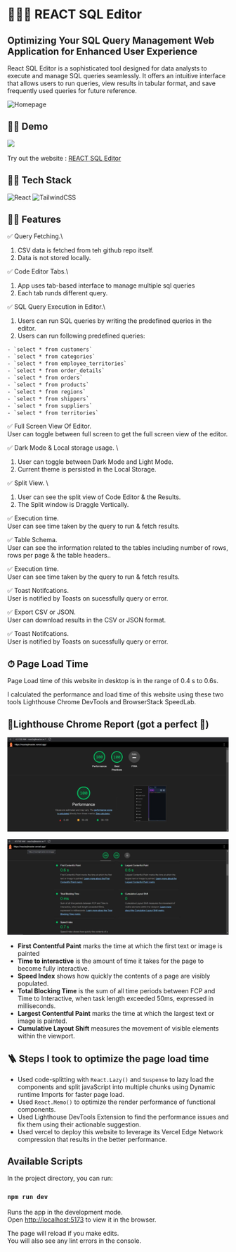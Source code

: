 # 🚀👨‍💻 REACT SQL Editor

## Optimizing Your SQL Query Management Web Application for Enhanced User Experience

React SQL Editor is a sophisticated tool designed for data analysts to execute and manage SQL queries seamlessly. It offers an intuitive interface that allows users to run queries, view results in tabular format, and save frequently used queries for future reference. 

![Homepage](src/assets/screenshots/screenshot-readme.png)

## 👨‍💻 Demo

<a href="https://github.com/rishipurwar1/coding-space" target="blank">
<img src="https://img.shields.io/website?url=https://www.codingspace.codes&logo=github&style=flat-square" />
</a>

Try out the website : [REACT SQL Editor](https://reactsqlmaster.vercel.app/)

## 👨‍🔧 Tech Stack

![React](https://img.shields.io/badge/react-%2320232a.svg?style=for-the-badge&logo=react&logoColor=%2361DAFB)
![TailwindCSS](https://img.shields.io/badge/tailwindcss-%2338B2AC.svg?style=for-the-badge&logo=tailwind-css&logoColor=white)

## 👨‍💻 Features

:white_check_mark: Query Fetching.\
  1. CSV data is fetched from teh github repo itself.
  2. Data is not stored locally.

:white_check_mark: Code Editor Tabs.\
  1. App uses tab-based interface to manage multiple sql queries
  2. Each tab runds different query.

:white_check_mark: SQL Query Execution in Editor.\
  1. Users can run SQL queries by writing the predefined queries in the editor.
  2. Users can run following predefined queries: 
     
    - `select * from customers`
    - `select * from categories`
    - `select * from employee_territories`
    - `select * from order_details`
    - `select * from orders`
    - `select * from products`
    - `select * from regions`
    - `select * from shippers`
    - `select * from suppliers`
    - `select * from territories`

:white_check_mark: Full Screen View Of Editor.\
   User can toggle between full screen to get the full screen view of the editor.

:white_check_mark: Dark Mode & Local storage usage. \
  1. User can toggle between Dark Mode and Light Mode.
  2. Current theme is persisted in the Local Storage.

:white_check_mark: Split View. \
  1. User can see the split view of Code Editor & the Results.
  2. The Split window is Draggle Vertically.

:white_check_mark: Execution time. \
  User can see time taken by the query to run  & fetch results.

:white_check_mark: Table Schema. \
  User can see the information related to the tables including number of rows, rows per page & the table headers..

:white_check_mark: Execution time. \
  User can see time taken by the query to run  & fetch results.

:white_check_mark: Toast Notifcations. \
  User is notified by Toasts on sucessfully query or error.

:white_check_mark: Export CSV or JSON. \
  User can download results in the CSV or JSON format.

:white_check_mark: Toast Notifcations. \
  User is notified by Toasts on sucessfully query or error.


## ⏱ Page Load Time

Page Load time of this website in desktop is in the range of 0.4 s to 0.6s.

I calculated the performance and load time of this website using these two tools Lighthouse Chrome DevTools and BrowserStack SpeedLab.

## 🚀Lighthouse Chrome Report (got a perfect 💯)

![lighthouse report](src/assets/screenshots/lighthousescore.jpg)

![Lighthouse Report](src/assets/screenshots/lighthousemetrics.jpg)


- **First Contentful Paint** marks the time at which the first text or image is painted
- **Time to interactive** is the amount of time it takes for the page to become fully interactive.
- **Speed Index** shows how quickly the contents of a page are visibly populated.
- **Total Blocking Time** is the sum of all time periods between FCP and Time to Interactive, when task length exceeded 50ms, expressed in milliseconds.
- **Largest Contentful Paint** marks the time at which the largest text or image is painted.
- **Cumulative Layout Shift** measures the movement of visible elements within the viewport.


## 🪜 Steps I took to optimize the page load time

- Used code-splitting with `React.Lazy()` and `Suspense` to lazy load the components and split javaScript into multiple chunks using Dynamic runtime Imports for faster page load.
- Used `React.Memo()` to optimize the render performance of functional components.
- Used Lighthouse DevTools Extension to find the performance issues and fix them using their actionable suggestion.
- Used vercel to deploy this website to leverage its Vercel Edge Network compression that results in the better performance.

## Available Scripts

In the project directory, you can run:

### `npm run dev`

Runs the app in the development mode.\
Open [http://localhost:5173](http://localhost:5173) to view it in the browser.

The page will reload if you make edits.\
You will also see any lint errors in the console.